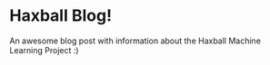 # Haxball Blog!
An awesome blog post with information about the Haxball Machine Learning Project :)
